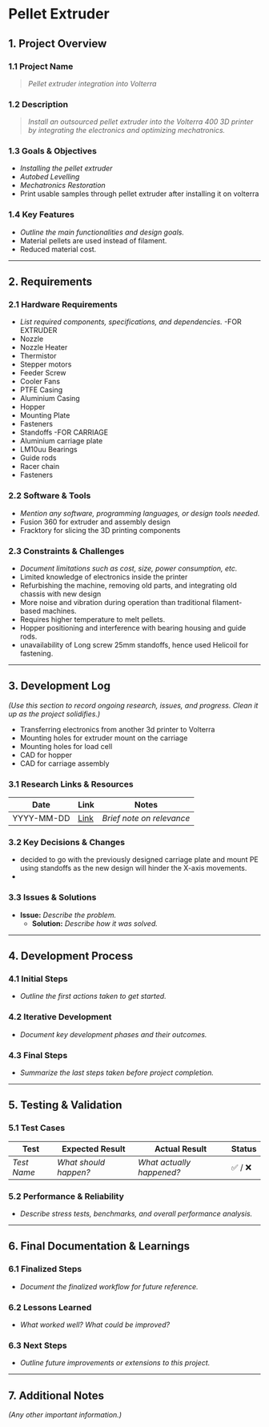 # Pellet Extruder
## 1. Project Overview
### 1.1 Project Name
> *Pellet extruder integration into Volterra*

### 1.2 Description
> *Install an outsourced pellet extruder into the Volterra 400 3D printer by integrating the electronics and optimizing mechatronics.*

### 1.3 Goals & Objectives
- *Installing the pellet extruder*
- *Autobed Levelling*
- *Mechatronics Restoration*
- Print usable samples through pellet extruder after installing it on volterra


### 1.4 Key Features
- *Outline the main functionalities and design goals.*
- Material pellets are used instead of filament.
- Reduced material cost.
---

## 2. Requirements
### 2.1 Hardware Requirements
- *List required components, specifications, and dependencies.*
  -FOR EXTRUDER
- Nozzle
- Nozzle Heater
- Thermistor
- Stepper motors
- Feeder Screw
- Cooler Fans
- PTFE Casing
- Aluminium Casing
- Hopper
- Mounting Plate
- Fasteners
- Standoffs
  -FOR CARRIAGE
- Aluminium carriage plate
- LM10uu Bearings
- Guide rods
- Racer chain
- Fasteners
### 2.2 Software & Tools
- *Mention any software, programming languages, or design tools needed.*
- Fusion 360 for extruder and assembly design
- Fracktory for slicing the 3D printing components

### 2.3 Constraints & Challenges
- *Document limitations such as cost, size, power consumption, etc.*
- Limited knowledge of electronics inside the printer
- Refurbishing the machine, removing old parts, and integrating old chassis with new design
- More noise and vibration during operation than traditional filament-based machines.
- Requires higher temperature to melt pellets.
- Hopper positioning and interference with bearing housing and guide rods.
- unavailability of Long screw 25mm standoffs, hence used Helicoil for fastening.
---

## 3. Development Log
*(Use this section to record ongoing research, issues, and progress. Clean it up as the project solidifies.)*
- Transferring electronics from another 3d printer to Volterra
- Mounting holes for extruder mount on the carriage
- Mounting holes for load cell
- CAD for hopper
- CAD for carriage assembly

### 3.1 Research Links & Resources
| Date       | Link | Notes |
|------------|------|-------|
| YYYY-MM-DD | [Link](#) | *Brief note on relevance* |

### 3.2 Key Decisions & Changes
- decided to go with the previously designed carriage plate and mount PE using standoffs as the new design will hinder the X-axis movements.
- 

### 3.3 Issues & Solutions
- **Issue:** *Describe the problem.*
  - **Solution:** *Describe how it was solved.*

---

## 4. Development Process
### 4.1 Initial Steps
- *Outline the first actions taken to get started.*

### 4.2 Iterative Development
- *Document key development phases and their outcomes.*

### 4.3 Final Steps
- *Summarize the last steps taken before project completion.*

---

## 5. Testing & Validation
### 5.1 Test Cases
| Test | Expected Result | Actual Result | Status |
|------|----------------|---------------|--------|
| *Test Name* | *What should happen?* | *What actually happened?* | ✅ / ❌ |

### 5.2 Performance & Reliability
- *Describe stress tests, benchmarks, and overall performance analysis.*

---

## 6. Final Documentation & Learnings
### 6.1 Finalized Steps
- *Document the finalized workflow for future reference.*

### 6.2 Lessons Learned
- *What worked well? What could be improved?*

### 6.3 Next Steps
- *Outline future improvements or extensions to this project.*

---

## 7. Additional Notes
*(Any other important information.)*
